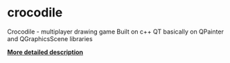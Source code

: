# crocodile
Crocodile - multiplayer drawing game
Built on c++ QT basically on QPainter and QGraphicsScene libraries


**[More detailed description](https://docs.google.com/document/d/1OkP-ChGdxA2jfm7u0S1luwHT_LYOjo8G_2IKxFqGXoQ/edit?usp=sharing)**
